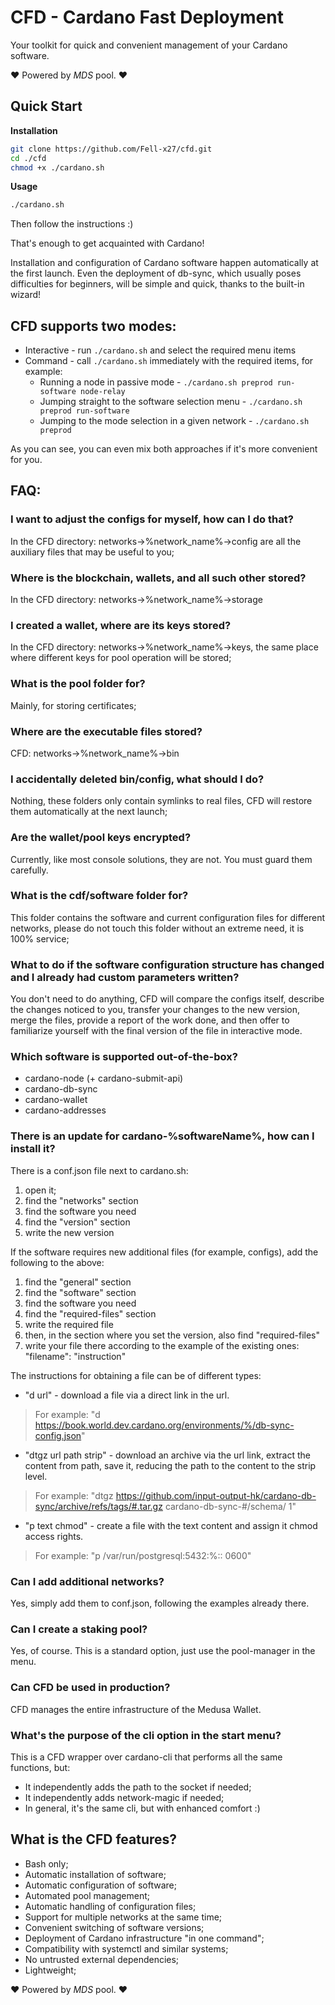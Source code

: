 # CFD - Cardano Fast Deployment
Your toolkit for quick and convenient management of your Cardano software.

❤️ Powered by *MDS* pool. ❤️



## Quick Start
**Installation**
```bash
git clone https://github.com/Fell-x27/cfd.git
cd ./cfd
chmod +x ./cardano.sh
```
**Usage**
```bash
./cardano.sh
```
Then follow the instructions :)

That's enough to get acquainted with Cardano!

Installation and configuration of Cardano software happen automatically at the first launch.
Even the deployment of db-sync, which usually poses difficulties for beginners, will be simple and quick, thanks to the built-in wizard!



## CFD supports two modes:
* Interactive - run `./cardano.sh` and select the required menu items
* Command - call `./cardano.sh` immediately with the required items, for example:
    * Running a node in passive mode -  `./cardano.sh preprod run-software node-relay`
    * Jumping straight to the software selection menu - `./cardano.sh preprod run-software`
    * Jumping to the mode selection in a given network - `./cardano.sh preprod`

As you can see, you can even mix both approaches if it's more convenient for you.



## FAQ:
### **I want to adjust the configs for myself, how can I do that?**
In the CFD directory: networks->%network_name%->config are all the auxiliary files that may be useful to you;


### **Where is the blockchain, wallets, and all such other stored?**
In the CFD directory: networks->%network_name%->storage


### **I created a wallet, where are its keys stored?**
In the CFD directory: networks->%network_name%->keys, the same place where different keys for pool operation will be stored;


### **What is the pool folder for?**
Mainly, for storing certificates;


### **Where are the executable files stored?**
CFD: networks->%network_name%->bin


### **I accidentally deleted bin/config, what should I do?**
Nothing, these folders only contain symlinks to real files, CFD will restore them automatically at the next launch;


### **Are the wallet/pool keys encrypted?**
Currently, like most console solutions, they are not. You must guard them carefully.


### **What is the cdf/software folder for?**
This folder contains the software and current configuration files for different networks, please do not touch this folder without an extreme need, it is 100% service;

### What to do if the software configuration structure has changed and I already had custom parameters written?
You don't need to do anything, CFD will compare the configs itself, describe the changes noticed to you, transfer your changes to the new version, merge the files, provide a report of the work done, and then offer to familiarize yourself with the final version of the file in interactive mode.

### Which software is supported out-of-the-box?
* cardano-node (+ cardano-submit-api)
* cardano-db-sync
* cardano-wallet
* cardano-addresses

### **There is an update for cardano-%softwareName%, how can I install it?**
There is a conf.json file next to cardano.sh:
1. open it;
2. find the "networks" section
3. find the software you need
4. find the "version" section
5. write the new version

If the software requires new additional files (for example, configs), add the following to the above:
1. find the "general" section
2. find the "software" section
3. find the software you need
4. find the "required-files" section
5. write the required file
6.  then, in the section where you set the version, also find "required-files"
7.  write your file there according to the example of the existing ones:
"filename": "instruction"

The instructions for obtaining a file can be of different types:
* "d url" - download a file via a direct link in the url.
>For example: "d https://book.world.dev.cardano.org/environments/%/db-sync-config.json"
* "dtgz url path strip" - download an archive via the url link, extract the content from path, save it, reducing the path to the content to the strip level.
>For example: "dtgz https://github.com/input-output-hk/cardano-db-sync/archive/refs/tags/#.tar.gz cardano-db-sync-#/schema/ 1"
* "p text chmod" - create a file with the text content and assign it chmod access rights.
>For example: "p /var/run/postgresql:5432:%:: 0600"

### Can I add additional networks?
Yes, simply add them to conf.json, following the examples already there.

### Can I create a staking pool?
Yes, of course. This is a standard option, just use the pool-manager in the menu.

### Can CFD be used in production?
CFD manages the entire infrastructure of the Medusa Wallet.

### What's the purpose of the cli option in the start menu?
This is a CFD wrapper over cardano-cli that performs all the same functions, but:

* It independently adds the path to the socket if needed;
* It independently adds network-magic if needed;
* In general, it's the same cli, but with enhanced comfort :)


## **What is the CFD features?**
* Bash only;
* Automatic installation of software;
* Automatic configuration of software;
* Automated pool management;
* Automatic handling of configuration files;
* Support for multiple networks at the same time;
* Convenient switching of software versions;
* Deployment of Cardano infrastructure "in one command";
* Compatibility with systemctl and similar systems;
* No untrusted external dependencies;
* Lightweight;


❤️ Powered by *MDS* pool. ❤️

